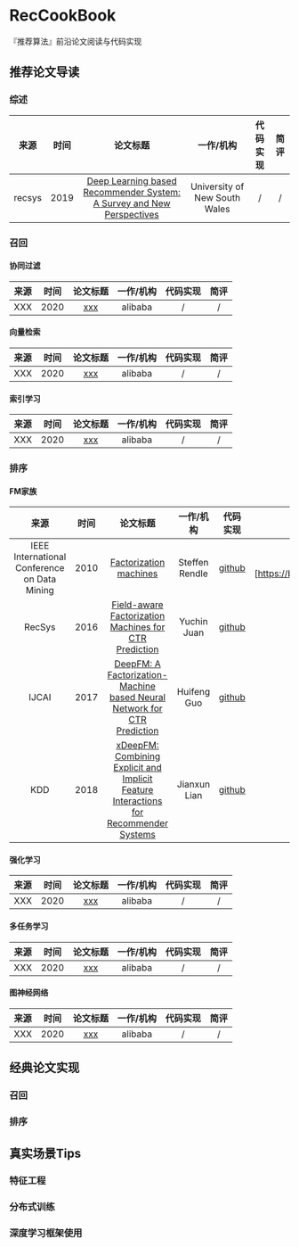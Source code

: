# RecCookBook
『推荐算法』前沿论文阅读与代码实现

## 推荐论文导读
### 综述

|  来源  | 时间  |                                                   论文标题                                                    |           一作/机构           | 代码实现 | 简评  |
| :----: | :---: | :-----------------------------------------------------------------------------------------------------------: | :---------------------------: | :------: | :---: |
| recsys | 2019  | [Deep Learning based Recommender System: A Survey and New Perspectives](https://arxiv.org/pdf/1707.07435.pdf) | University of New South Wales |    /     |   /   |

### 召回

#### 协同过滤

| 来源  | 时间  |                  论文标题                   | 一作/机构 | 代码实现 | 简评  |
| :---: | :---: | :-----------------------------------------: | :-------: | :------: | :---: |
|  XXX  | 2020  | [xxx](https://arxiv.org/pdf/1801.02294.pdf) |  alibaba  |    /     |   /   |


#### 向量检索

| 来源  | 时间  |                  论文标题                   | 一作/机构 | 代码实现 | 简评  |
| :---: | :---: | :-----------------------------------------: | :-------: | :------: | :---: |
|  XXX  | 2020  | [xxx](https://arxiv.org/pdf/1801.02294.pdf) |  alibaba  |    /     |   /   |

#### 索引学习

| 来源  | 时间  |                  论文标题                   | 一作/机构 | 代码实现 | 简评  |
| :---: | :---: | :-----------------------------------------: | :-------: | :------: | :---: |
|  XXX  | 2020  | [xxx](https://arxiv.org/pdf/1801.02294.pdf) |  alibaba  |    /     |   /   |

### 排序

#### FM家族

| 来源  | 时间  |                  论文标题                   | 一作/机构 | 代码实现 | 简评  |
| :---: | :---: | :-----------------------------------------: | :-------: | :------: | :---: |
| IEEE International Conference on Data Mining   | 2010  | [Factorization machines](https://www.csie.ntu.edu.tw/~b97053/paper/Rendle2010FM.pdf) | Steffen Rendle   |  [github](https://github.com/A1fcc/FM-FFM/tree/a1708574582c3c9437acffcb6b994f23e908c7ac)   |   (blog)[https://blog.csdn.net/weixin_37688445/article/details/106889832]   |
| RecSys   | 2016  | [Field-aware Factorization Machines for CTR Prediction](https://www.csie.ntu.edu.tw/~b97053/paper/Rendle2010FM.pdf) | Yuchin Juan   |  [github](https://github.com/A1fcc/FM-FFM/tree/a1708574582c3c9437acffcb6b994f23e908c7ac)   |   \   |
| IJCAI   | 2017  | [DeepFM: A Factorization-Machine based Neural Network for CTR Prediction](https://www.ijcai.org/Proceedings/2017/0239.pdf) | Huifeng Guo   |  [github](https://github.com/ChenglongChen/tensorflow-DeepFM)  |   \   |
| KDD   | 2018  | [xDeepFM: Combining Explicit and Implicit Feature Interactions for Recommender Systems](https://arxiv.org/pdf/1803.05170.pdf) | Jianxun Lian   |  [github](https://github.com/Leavingseason/xDeepFM)  |   \   |

#### 强化学习

| 来源  | 时间  |                  论文标题                   | 一作/机构 | 代码实现 | 简评  |
| :---: | :---: | :-----------------------------------------: | :-------: | :------: | :---: |
|  XXX  | 2020  | [xxx](https://arxiv.org/pdf/1801.02294.pdf) |  alibaba  |    /     |   /   |

#### 多任务学习

| 来源  | 时间  |                  论文标题                   | 一作/机构 | 代码实现 | 简评  |
| :---: | :---: | :-----------------------------------------: | :-------: | :------: | :---: |
|  XXX  | 2020  | [xxx](https://arxiv.org/pdf/1801.02294.pdf) |  alibaba  |    /     |   /   |

#### 图神经网络

| 来源  | 时间  |                  论文标题                   | 一作/机构 | 代码实现 | 简评  |
| :---: | :---: | :-----------------------------------------: | :-------: | :------: | :---: |
|  XXX  | 2020  | [xxx](https://arxiv.org/pdf/1801.02294.pdf) |  alibaba  |    /     |   /   |

## 经典论文实现

### 召回

### 排序

## 真实场景Tips

### 特征工程

### 分布式训练

### 深度学习框架使用

